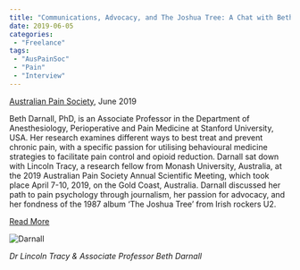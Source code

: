 ```yaml
---
title: "Communications, Advocacy, and The Joshua Tree: A Chat with Beth Darnall"
date: 2019-06-05
categories:
 - "Freelance"
tags:
 - "AusPainSoc"
 - "Pain" 
 - "Interview"
---
```


<!--more-->

[Australian Pain Society](https://www.apsoc.org.au/), June 2019

Beth Darnall, PhD, is an Associate Professor in the Department of Anesthesiology, Perioperative and Pain Medicine at Stanford University, USA. Her research examines different ways to best treat and prevent chronic pain, with a specific passion for utilising behavioural medicine strategies to facilitate pain control and opioid reduction. Darnall sat down with Lincoln Tracy, a research fellow from Monash University, Australia, at the 2019 Australian Pain Society Annual Scientific Meeting, which took place April 7-10, 2019, on the Gold Coast, Australia. Darnall discussed her path to pain psychology through journalism, her passion for advocacy, and her fondness of the 1987 album ‘The Joshua Tree’ from Irish rockers U2. 

[Read More](/files/content/posts/darnall/darnall.pdf)

![Darnall](/img/content/posts/darnall/darnall.png)

*Dr Lincoln Tracy & Associate Professor Beth Darnall*